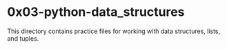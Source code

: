 # 0x03-python-data_structures

This directory contains practice files for working with data structures, lists,
and tuples.